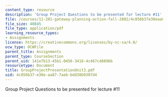 ```yaml
---
content_type: resource
description: 'Group Project Questions to be presented for lecture #11'
file: /courses/11-201-gateway-planning-action-fall-2002/4c856b37e30eaa877aebbdd38b9307d4_GroupProjectPresentationUnit3.pdf
file_size: 40845
file_type: application/pdf
learning_resource_types:
- Assignments
license: https://creativecommons.org/licenses/by-nc-sa/4.0/
ocw_type: OCWFile
parent_title: Assignments
parent_type: CourseSection
parent_uid: 141e7b13-45b1-0456-3416-4c467c48896b
resourcetype: Document
title: GroupProjectPresentationUnit3.pdf
uid: 4c856b37-e30e-aa87-7aeb-bdd38b9307d4
---
```

Group Project Questions to be presented for lecture #11